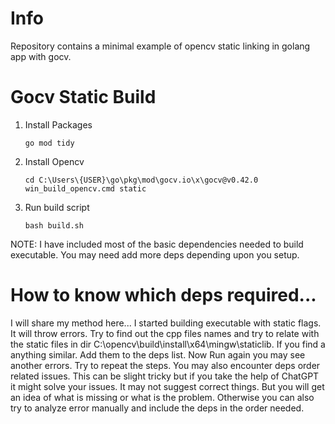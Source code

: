 # Info
Repository contains a minimal example of opencv static linking in golang app with gocv.

# Gocv Static Build

1. Install Packages
    ```shell
    go mod tidy
    ```
2. Install Opencv 
    ```shell
    cd C:\Users\{USER}\go\pkg\mod\gocv.io\x\gocv@v0.42.0
    win_build_opencv.cmd static
    ```
3. Run build script
    ```
    bash build.sh
    ```

NOTE: I have included most of the basic dependencies needed to build executable. You may need add more deps depending upon you setup.

# How to know which deps required...
I will share my method here...
I started building executable with static flags. It will throw errors. Try to find out the cpp files names and try to relate with the static files in dir C:\\opencv\\build\\install\\x64\\mingw\\staticlib. If you find a anything similar. Add them to the deps list. Now Run again you may see another errors. Try to repeat the steps.
You may also encounter deps order related issues. This can be slight tricky but if you take the help of ChatGPT it might solve your issues. It may not suggest correct things. But you will get an idea of what is missing or what is the problem.
Otherwise you can also try to analyze error manually and include the deps in the order needed.
